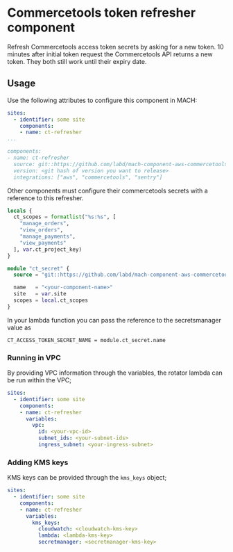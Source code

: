 # Commercetools token refresher component

Refresh Commercetools access token secrets by asking for a new token. 10 minutes after initial token request the Commercetools API returns a new token.
They both still work until their expiry date.

## Usage


Use the following attributes to configure this component in MACH:

```yaml
sites:
  - identifier: some site
    components:
    - name: ct-refresher
...

components:
- name: ct-refresher
  source: git::https://github.com/labd/mach-component-aws-commercetools-token-refresher.git//terraform
  version: <git hash of version you want to release>
  integrations: ["aws", "commercetools", "sentry"]
```

Other components must configure their commercetools secrets with a reference to this refresher.

```terraform
locals {
  ct_scopes = formatlist("%s:%s", [
    "manage_orders",
    "view_orders",
    "manage_payments",
    "view_payments"
  ], var.ct_project_key)
}

module "ct_secret" {
  source = "git::https://github.com/labd/mach-component-aws-commercetools-token-refresher.git//terraform/secret"

  name   = "<your-component-name>"
  site   = var.site
  scopes = local.ct_scopes
}
```

In your lambda function you can pass the reference to the secretsmanager value as
```
CT_ACCESS_TOKEN_SECRET_NAME = module.ct_secret.name
```

### Running in VPC

By providing VPC information through the variables, the rotator lambda can be run within the VPC;

```yaml
sites:
  - identifier: some site
    components:
    - name: ct-refresher
      variables:
        vpc:
          id: <your-vpc-id>
          subnet_ids: <your-subnet-ids>
          ingress_subnet: <your-ingress-subnet>
```


### Adding KMS keys

KMS keys can be provided through the `kms_keys` object;


```yaml
sites:
  - identifier: some site
    components:
    - name: ct-refresher
      variables:
        kms_keys:
          cloudwatch: <cloudwatch-kms-key>
          lambda: <lambda-kms-key>
          secretmanager: <secretmanager-kms-key>
```
